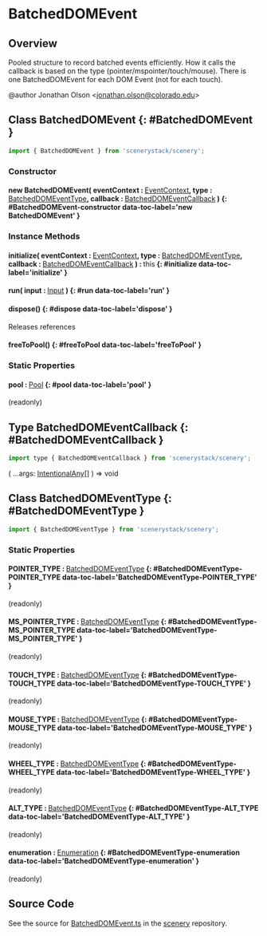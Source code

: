 # BatchedDOMEvent

## Overview

Pooled structure to record batched events efficiently. How it calls the callback is based on the type
(pointer/mspointer/touch/mouse). There is one BatchedDOMEvent for each DOM Event (not for each touch).

@author Jonathan Olson &lt;jonathan.olson@colorado.edu&gt;

## Class BatchedDOMEvent {: #BatchedDOMEvent }


```js
import { BatchedDOMEvent } from 'scenerystack/scenery';
```
### Constructor

#### new BatchedDOMEvent( eventContext : <span style="font-weight: 400;">[EventContext](../scenery/EventContext.md)</span>, type : <span style="font-weight: 400;">[BatchedDOMEventType](../scenery/BatchedDOMEvent.md#BatchedDOMEventType)</span>, callback : <span style="font-weight: 400;">[BatchedDOMEventCallback](../scenery/BatchedDOMEvent.md#BatchedDOMEventCallback)</span> ) {: #BatchedDOMEvent-constructor data-toc-label='new BatchedDOMEvent' }

### Instance Methods

#### initialize( eventContext : <span style="font-weight: 400;">[EventContext](../scenery/EventContext.md)</span>, type : <span style="font-weight: 400;">[BatchedDOMEventType](../scenery/BatchedDOMEvent.md#BatchedDOMEventType)</span>, callback : <span style="font-weight: 400;">[BatchedDOMEventCallback](../scenery/BatchedDOMEvent.md#BatchedDOMEventCallback)</span> ) : <span style="font-weight: 400;"><span style="color: hsla(calc(var(--md-hue) + 180deg),80%,40%,1);">this</span></span> {: #initialize data-toc-label='initialize' }

#### run( input : <span style="font-weight: 400;">[Input](../scenery/Input.md)</span> ) {: #run data-toc-label='run' }

#### dispose() {: #dispose data-toc-label='dispose' }

Releases references

#### freeToPool() {: #freeToPool data-toc-label='freeToPool' }

### Static Properties

#### pool : <span style="font-weight: 400;">[Pool](../phet-core/Pool.md)</span> {: #pool data-toc-label='pool' }

(readonly)



## Type BatchedDOMEventCallback {: #BatchedDOMEventCallback }


```js
import type { BatchedDOMEventCallback } from 'scenerystack/scenery';
```


( ...args: [IntentionalAny](../phet-core/IntentionalAny.md)[] ) =&gt; <span style="color: hsla(calc(var(--md-hue) + 180deg),80%,40%,1);">void</span>



## Class BatchedDOMEventType {: #BatchedDOMEventType }


```js
import { BatchedDOMEventType } from 'scenerystack/scenery';
```
### Static Properties

#### POINTER_TYPE : <span style="font-weight: 400;">[BatchedDOMEventType](../scenery/BatchedDOMEvent.md#BatchedDOMEventType)</span> {: #BatchedDOMEventType-POINTER_TYPE data-toc-label='BatchedDOMEventType-POINTER_TYPE' }

(readonly)

#### MS_POINTER_TYPE : <span style="font-weight: 400;">[BatchedDOMEventType](../scenery/BatchedDOMEvent.md#BatchedDOMEventType)</span> {: #BatchedDOMEventType-MS_POINTER_TYPE data-toc-label='BatchedDOMEventType-MS_POINTER_TYPE' }

(readonly)

#### TOUCH_TYPE : <span style="font-weight: 400;">[BatchedDOMEventType](../scenery/BatchedDOMEvent.md#BatchedDOMEventType)</span> {: #BatchedDOMEventType-TOUCH_TYPE data-toc-label='BatchedDOMEventType-TOUCH_TYPE' }

(readonly)

#### MOUSE_TYPE : <span style="font-weight: 400;">[BatchedDOMEventType](../scenery/BatchedDOMEvent.md#BatchedDOMEventType)</span> {: #BatchedDOMEventType-MOUSE_TYPE data-toc-label='BatchedDOMEventType-MOUSE_TYPE' }

(readonly)

#### WHEEL_TYPE : <span style="font-weight: 400;">[BatchedDOMEventType](../scenery/BatchedDOMEvent.md#BatchedDOMEventType)</span> {: #BatchedDOMEventType-WHEEL_TYPE data-toc-label='BatchedDOMEventType-WHEEL_TYPE' }

(readonly)

#### ALT_TYPE : <span style="font-weight: 400;">[BatchedDOMEventType](../scenery/BatchedDOMEvent.md#BatchedDOMEventType)</span> {: #BatchedDOMEventType-ALT_TYPE data-toc-label='BatchedDOMEventType-ALT_TYPE' }

(readonly)

#### enumeration : <span style="font-weight: 400;">[Enumeration](../phet-core/Enumeration.md)</span> {: #BatchedDOMEventType-enumeration data-toc-label='BatchedDOMEventType-enumeration' }

(readonly)



## Source Code

See the source for [BatchedDOMEvent.ts](https://github.com/phetsims/scenery/blob/main/js/input/BatchedDOMEvent.ts) in the [scenery](https://github.com/phetsims/scenery) repository.
